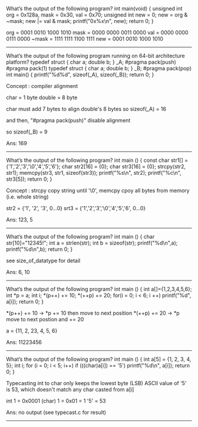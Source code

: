 What’s the output of the following program?
int main(void)
{
    	unsigned int org = 0x128a, mask = 0x30, val = 0x70;
    	unsigned int new = 0;
    	new = org & ~mask;
    	new |= val & mask;
    	printf("0x%x\n", new);
    	return 0;
}

org   = 0001 0010 1000 1010
mask  = 0000 0000 0011 0000
val   = 0000 0000 0111 0000 
~mask = 1111 1111 1100 1111
new   = 0001 0010 1000 1010

***

What’s the output of the following program running on 64-bit architecture platform?
typedef struct {
    char a;
    double b;
} _A;
#pragma pack(push)
#pragma pack(1)
typedef struct {
    char a;
    double b;
} _B;
#pragma pack(pop)
int main()
{
    printf("%d%d", sizeof(_A), sizeof(_B));
    return 0;
}

Concept : compiler alignment

char   = 1 byte
double = 8 byte

char must add 7 bytes to align double's 8 bytes
so sizeof(_A) = 16

and then, "#pragma pack(push)" disable alignment

so sizeof(_B) = 9

Ans: 169

***

What’s the output of the following program?
int main ()
{
const char str1[] = {'1','2','3','\0','4','5','6'};
char str2[16] = {0};
char str3[16] = {0};
strcpy(str2, str1);
memcpy(str3, str1, sizeof(str3));
printf("%s\n", str2);
printf("%c\n", str3[5]);
return 0;
}

Concept : strcpy copy string until '\0', memcpy cpoy all bytes from memory (i.e. whole string)

str2 = {'1', '2', '3', 0...0}
srt3 = {'1','2','3','\0','4','5','6', 0...0}

Ans: 123, 5

***

What’s the output of the following program?
int main ()
{
char str[10]="12345!";
int a = strlen(str); 
int b = sizeof(str);
printf("%d\n",a);
printf("%d\n",b);
return 0;
}

see size_of_datatype for detail

Ans: 6, 10

***

What’s the output of the following program?
int main ()
{
int a[]={1,2,3,4,5,6};
int *p = a; 
int i;
*(p++) += 10; 
*(++p) += 20; 
for(i = 0; i < 6; i ++)
printf("%d", a[i]);
return 0;
}

*(p++) += 10 -> *p += 10 then move to next position
*(++p) += 20 -> *p move to next postion and += 20

a = {11, 2, 23, 4, 5, 6}

Ans: 11223456

***

What’s the output of the following program?
int main ()
{
int a[5] = {1, 2, 3, 4, 5};
int i;
for (i = 0; i < 5; i++)
if (((char)a[i]) == '5')
printf("%d\n", a[i]);
return 0;
}

Typecasting int to char only keeps the lowest byte (LSB)
ASCII value of '5' is 53, which doesn't match any char casted from a[i]

int 1    = 0x0001
(char) 1 = 0x01 = 1
'5'      = 53

Ans: no output (see typecast.c for result)

***